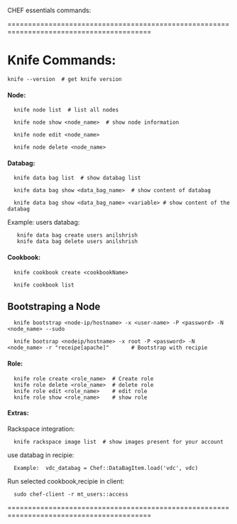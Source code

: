 CHEF essentials commands:

=========================================================================================
# Knife Commands:

```knife --version  # get knife version```

#### Node:
```
  knife node list  # list all nodes

  knife node show <node_name>  # show node information

  knife node edit <node_name>

  knife node delete <node_name>
```

#### Databag:
```
  knife data bag list  # show databag list

  knife data bag show <data_bag_name>  # show content of databag

  knife data bag show <data_bag_name> <variable> # show content of the databag
```
Example: users databag:
```
   knife data bag create users anilshrish
   knife data bag delete users anilshrish
```
#### Cookbook:
```
  knife cookbook create <cookbookName>

  knife cookbook list
```
## Bootstraping a Node
```
  knife bootstrap <node-ip/hostname> -x <user-name> -P <password> -N <node_name> --sudo

  knife bootsrap <nodeip/hostname> -x root -P <password> -N <node_name> -r "receipe[apache]"       # Bootstrap with recipie
```

#### Role:
```
  knife role create <role_name>  # Create role
  knife role delete <role_name>  # delete role
  knife role edit <role_name>    # edit role
  knife role show <role_name>    # show role
```

#### Extras:

Rackspace integration:
```
  knife rackspace image list  # show images present for your account
```
use databag in recipie:
```
  Example:  vdc_databag = Chef::DataBagItem.load('vdc', vdc)
```
Run selected cookbook,recipie in client:
```
  sudo chef-client -r mt_users::access
```
=========================================================================================
